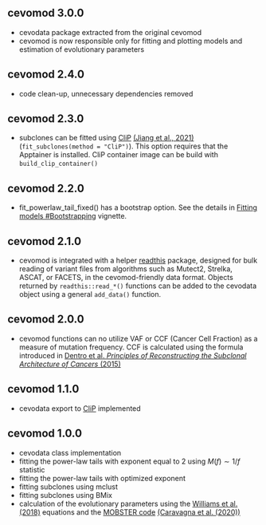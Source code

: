 ## cevomod 3.0.0
* cevodata package extracted from the original cevomod
* cevomod is now responsible only for fitting and plotting models and estimation
  of evolutionary parameters

## cevomod 2.4.0
* code clean-up, unnecessary dependencies removed

## cevomod 2.3.0
* subclones can be fitted using [CliP](https://github.com/wwylab/CliP) [(Jiang et al., 2021)](https://www.biorxiv.org/content/10.1101/2021.03.31.437383v1) (`fit_subclones(method = "CliP")`). This option requires that the Apptainer is installed. CliP container image can be build with `build_clip_container()`

## cevomod 2.2.0
* fit_powerlaw_tail_fixed() has a bootstrap option. See the details in [Fitting models #Bootstrapping](https://pawelqs.github.io/cevomod/articles/fitting_models.html#bootstrapping) vignette.

## cevomod 2.1.0
* cevomod is integrated with a helper [readthis](https://pawelqs.github.io/readthis/index.html) package, designed for bulk reading of variant files from algorithms such as Mutect2, Strelka, ASCAT, or FACETS, in the cevomod-friendly data format. Objects returned by `readthis::read_*()` functions can be added to the cevodata object using a general `add_data()` function.

## cevomod 2.0.0
* cevomod functions can no utilize VAF or CCF (Cancer Cell Fraction) as a measure
  of mutation frequency. CCF is calculated using the formula introduced in [Dentro et al. *Principles of Reconstructing the Subclonal Architecture of Cancers* (2015)](https://doi.org/10.1101/cshperspect.a026625)

## cevomod 1.1.0
* cevodata export to [CliP](https://github.com/wwylab/CliP) implemented

## cevomod 1.0.0
* cevodata class implementation
* fitting the power-law tails with exponent equal to 2 using $M(f) \sim 1/f$ statistic
* fitting the power-law tails with optimized exponent
* fitting subclones using mclust
* fitting subclones using BMix
* calculation of the evolutionary parameters using the [Williams et al. (2018)](https://doi.org/10.1038/s41588-018-0128-6) equations and the [MOBSTER code](https://github.com/caravagnalab/mobster/blob/master/R/evodynamics.R) [(Caravagna et al. (2020))](https://doi.org/10.1038/s41588-020-0675-5)

